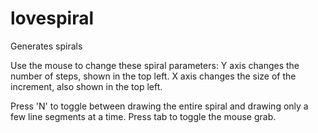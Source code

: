 lovespiral
==========

Generates spirals

Use the mouse to change these spiral parameters:
Y axis changes the number of steps, shown in the top left.
X axis changes the size of the increment, also shown in the top left.

Press 'N' to toggle between drawing the entire spiral and drawing only a few line segments at a time.
Press tab to toggle the mouse grab.



